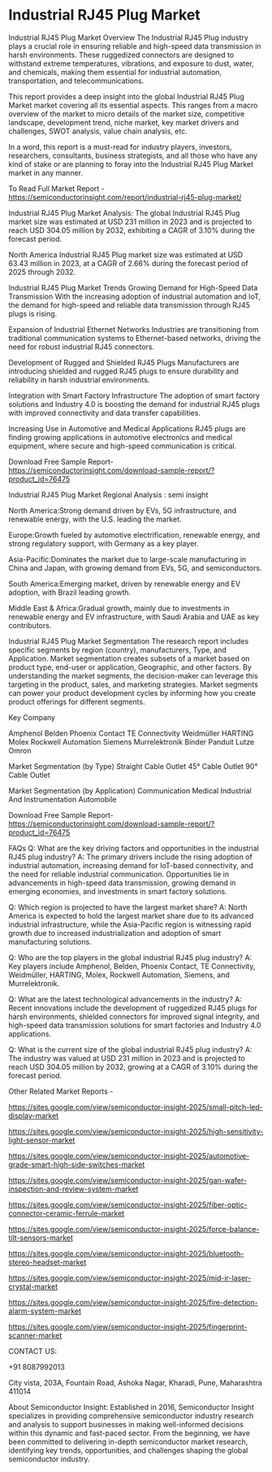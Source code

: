 <h1>Industrial RJ45 Plug Market</h1>
Industrial RJ45 Plug Market Overview
The Industrial RJ45 Plug industry plays a crucial role in ensuring reliable and high-speed data transmission in harsh environments. These ruggedized connectors are designed to withstand extreme temperatures, vibrations, and exposure to dust, water, and chemicals, making them essential for industrial automation, transportation, and telecommunications.

This report provides a deep insight into the global Industrial RJ45 Plug Market market covering all its essential aspects. This ranges from a macro overview of the market to micro details of the market size, competitive landscape, development trend, niche market, key market drivers and challenges, SWOT analysis, value chain analysis, etc.

In a word, this report is a must-read for industry players, investors, researchers, consultants, business strategists, and all those who have any kind of stake or are planning to foray into the Industrial RJ45 Plug Market market in any manner.

To Read Full Market Report -
https://semiconductorinsight.com/report/industrial-rj45-plug-market/

Industrial RJ45 Plug Market Analysis:
The global Industrial RJ45 Plug market size was estimated at USD 231 million in 2023 and is projected to reach USD 304.05 million by 2032, exhibiting a CAGR of 3.10% during the forecast period.

North America Industrial RJ45 Plug market size was estimated at USD 63.43 million in 2023, at a CAGR of 2.66% during the forecast period of 2025 through 2032.

Industrial RJ45 Plug Market Trends
Growing Demand for High-Speed Data Transmission
With the increasing adoption of industrial automation and IoT, the demand for high-speed and reliable data transmission through RJ45 plugs is rising.

Expansion of Industrial Ethernet Networks
Industries are transitioning from traditional communication systems to Ethernet-based networks, driving the need for robust industrial RJ45 connectors.

Development of Rugged and Shielded RJ45 Plugs
Manufacturers are introducing shielded and rugged RJ45 plugs to ensure durability and reliability in harsh industrial environments.

Integration with Smart Factory Infrastructure
The adoption of smart factory solutions and Industry 4.0 is boosting the demand for industrial RJ45 plugs with improved connectivity and data transfer capabilities.

Increasing Use in Automotive and Medical Applications
RJ45 plugs are finding growing applications in automotive electronics and medical equipment, where secure and high-speed communication is critical.

Download Free Sample Report-
https://semiconductorinsight.com/download-sample-report/?product_id=76475

Industrial RJ45 Plug Market Regional Analysis :
semi insight

North America:Strong demand driven by EVs, 5G infrastructure, and renewable energy, with the U.S. leading the market.

Europe:Growth fueled by automotive electrification, renewable energy, and strong regulatory support, with Germany as a key player.

Asia-Pacific:Dominates the market due to large-scale manufacturing in China and Japan, with growing demand from EVs, 5G, and semiconductors.

South America:Emerging market, driven by renewable energy and EV adoption, with Brazil leading growth.

Middle East & Africa:Gradual growth, mainly due to investments in renewable energy and EV infrastructure, with Saudi Arabia and UAE as key contributors.

Industrial RJ45 Plug Market Segmentation
The research report includes specific segments by region (country), manufacturers, Type, and Application. Market segmentation creates subsets of a market based on product type, end-user or application, Geographic, and other factors. By understanding the market segments, the decision-maker can leverage this targeting in the product, sales, and marketing strategies. Market segments can power your product development cycles by informing how you create product offerings for different segments.

Key Company

Amphenol
Belden
Phoenix Contact
TE Connectivity
Weidmüller
HARTING
Molex
Rockwell Automation
Siemens
Murrelektronik
Binder
Panduit
Lutze
Omron

Market Segmentation (by Type)
Straight Cable Outlet
45° Cable Outlet
90° Cable Outlet

Market Segmentation (by Application)
Communication
Medical
Industrial And Instrumentation
Automobile

Download Free Sample Report-
https://semiconductorinsight.com/download-sample-report/?product_id=76475

FAQs
Q: What are the key driving factors and opportunities in the industrial RJ45 plug industry?
A: The primary drivers include the rising adoption of industrial automation, increasing demand for IoT-based connectivity, and the need for reliable industrial communication. Opportunities lie in advancements in high-speed data transmission, growing demand in emerging economies, and investments in smart factory solutions.

Q: Which region is projected to have the largest market share?
A: North America is expected to hold the largest market share due to its advanced industrial infrastructure, while the Asia-Pacific region is witnessing rapid growth due to increased industrialization and adoption of smart manufacturing solutions.

Q: Who are the top players in the global industrial RJ45 plug industry?
A: Key players include Amphenol, Belden, Phoenix Contact, TE Connectivity, Weidmüller, HARTING, Molex, Rockwell Automation, Siemens, and Murrelektronik.

Q: What are the latest technological advancements in the industry?
A: Recent innovations include the development of ruggedized RJ45 plugs for harsh environments, shielded connectors for improved signal integrity, and high-speed data transmission solutions for smart factories and Industry 4.0 applications.

Q: What is the current size of the global industrial RJ45 plug industry?
A: The industry was valued at USD 231 million in 2023 and is projected to reach USD 304.05 million by 2032, growing at a CAGR of 3.10% during the forecast period.

Other Related Market Reports -

https://sites.google.com/view/semiconductor-insight-2025/small-pitch-led-display-market

https://sites.google.com/view/semiconductor-insight-2025/high-sensitivity-light-sensor-market

https://sites.google.com/view/semiconductor-insight-2025/automotive-grade-smart-high-side-switches-market

https://sites.google.com/view/semiconductor-insight-2025/gan-wafer-inspection-and-review-system-market

https://sites.google.com/view/semiconductor-insight-2025/fiber-optic-connector-ceramic-ferrule-market

https://sites.google.com/view/semiconductor-insight-2025/force-balance-tilt-sensors-market

https://sites.google.com/view/semiconductor-insight-2025/bluetooth-stereo-headset-market

https://sites.google.com/view/semiconductor-insight-2025/mid-ir-laser-crystal-market

https://sites.google.com/view/semiconductor-insight-2025/fire-detection-alarm-system-market

https://sites.google.com/view/semiconductor-insight-2025/fingerprint-scanner-market

CONTACT US:

+91 8087992013

City vista, 203A, Fountain Road, Ashoka Nagar, Kharadi, Pune, Maharashtra 411014

About Semiconductor Insight:
Established in 2016, Semiconductor Insight specializes in providing comprehensive semiconductor industry research and analysis to support businesses in making well-informed decisions within this dynamic and fast-paced sector. From the beginning, we have been committed to delivering in-depth semiconductor market research, identifying key trends, opportunities, and challenges shaping the global semiconductor industry.
